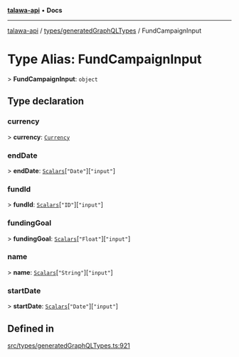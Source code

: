 [**talawa-api**](../../../README.md) • **Docs**

***

[talawa-api](../../../modules.md) / [types/generatedGraphQLTypes](../README.md) / FundCampaignInput

# Type Alias: FundCampaignInput

\> **FundCampaignInput**: `object`

## Type declaration

### currency

\> **currency**: [`Currency`](Currency.md)

### endDate

\> **endDate**: [`Scalars`](Scalars.md)\[`"Date"`\]\[`"input"`\]

### fundId

\> **fundId**: [`Scalars`](Scalars.md)\[`"ID"`\]\[`"input"`\]

### fundingGoal

\> **fundingGoal**: [`Scalars`](Scalars.md)\[`"Float"`\]\[`"input"`\]

### name

\> **name**: [`Scalars`](Scalars.md)\[`"String"`\]\[`"input"`\]

### startDate

\> **startDate**: [`Scalars`](Scalars.md)\[`"Date"`\]\[`"input"`\]

## Defined in

[src/types/generatedGraphQLTypes.ts:921](https://github.com/PalisadoesFoundation/talawa-api/blob/d0c167bb942c4778fba221c2cdd27665fc7dbf61/src/types/generatedGraphQLTypes.ts#L921)
